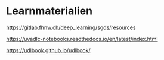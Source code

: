 # Learnmaterialien

https://gitlab.fhnw.ch/deep_learning/sgds/resources

https://uvadlc-notebooks.readthedocs.io/en/latest/index.html

https://udlbook.github.io/udlbook/